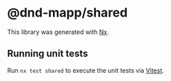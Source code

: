 # @dnd-mapp/shared

This library was generated with [Nx](https://nx.dev).

## Running unit tests

Run `nx test shared` to execute the unit tests via [Vitest](https://vitest.dev/).

